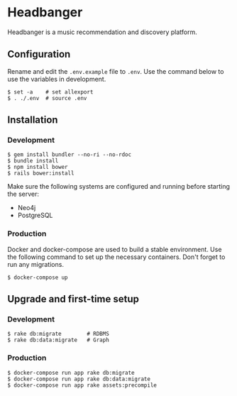 # Headbanger

Headbanger is a music recommendation and discovery platform.

## Configuration

Rename and edit the `.env.example` file to `.env`. Use the command below to use the variables in development.

```
$ set -a    # set allexport
$ . ./.env  # source .env
```

## Installation

### Development

```
$ gem install bundler --no-ri --no-rdoc
$ bundle install
$ npm install bower
$ rails bower:install
```

Make sure the following systems are configured and running before starting the server:
 - Neo4j
 - PostgreSQL

### Production

Docker and docker-compose are used to build a stable environment. Use the following command to set up the necessary containers. Don't forget to run any migrations.
 
 ```
 $ docker-compose up
 ```

## Upgrade and first-time setup

### Development

```
$ rake db:migrate        # RDBMS
$ rake db:data:migrate   # Graph
```

### Production

```
$ docker-compose run app rake db:migrate
$ docker-compose run app rake db:data:migrate
$ docker-compose run app rake assets:precompile
```